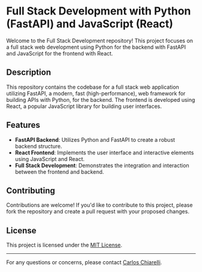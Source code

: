 # Full Stack Development with Python (FastAPI) and JavaScript (React)

Welcome to the Full Stack Development repository! This project focuses on a full stack web development using Python for the backend with FastAPI and JavaScript for the frontend with React.

## Description

This repository contains the codebase for a full stack web application utilizing FastAPI, a modern, fast (high-performance), web framework for building APIs with Python, for the backend. The frontend is developed using React, a popular JavaScript library for building user interfaces.

## Features

- **FastAPI Backend**: Utilizes Python and FastAPI to create a robust backend structure.
- **React Frontend**: Implements the user interface and interactive elements using JavaScript and React.
- **Full Stack Development**: Demonstrates the integration and interaction between the frontend and backend.

## Contributing

Contributions are welcome! If you'd like to contribute to this project, please fork the repository and create a pull request with your proposed changes.

## License

This project is licensed under the [MIT License](LICENSE).

---

For any questions or concerns, please contact [Carlos Chiarelli](ca.chiarelli.97@gmail.com).
